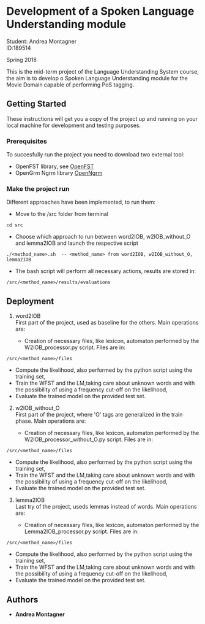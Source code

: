 # Development of a Spoken Language Understanding module 

Student: Andrea Montagner  
ID:189514

Spring 2018

This is the mid-term project of the Language Understanding System course, the aim is to develop o Spoken Language Understanding module for the Movie Domain capable of performing PoS tagging.

## Getting Started

These instructions will get you a copy of the project up and running on your local machine for development and testing purposes.

### Prerequisites

To succesfully run the project you need to download two external tool:  
   
* OpenFST library, see [OpenFST](http://www.openfst.org/twiki/bin/view/FST/WebHome)
* OpenGrm Ngrm library [OpenNgrm](http://www.opengrm.org)


### Make the project run

Different approaches have been implemented, to run them:  

* Move to the /src folder from terminal 
```
cd src
```

* Choose which approach to run between word2IOB, w2IOB_without_O and lemma2IOB and launch the respective script
```
./<method_name>.sh  -- <method_name> from word2IOB, w2IOB_without_O, lemma2IOB
```

* The bash script will perform all necessary actions, results are stored in:

```
/src/<method_name>/results/evaluations
```

## Deployment 
1. word2IOB  
   First part of the project, used as baseline for the others. Main operations are:  
   
   * Creation of necessary files, like lexicon, automaton performed by the W2IOB_processor.py script. Files are in:

```
/src/<method_name>/files    
```  
  
   * Compute the likelihood, also performed by the python script
using the training set,
   * Train the WFST and the LM,taking care about unknown words and with the possibility of using a frequency cut-off on the likelihood,
   * Evaluate the trained model on the provided test set.

2. w2IOB_without_O  
   First part of the project, where 'O' tags are generalized in the train phase. Main operations are:  
   
   * Creation of necessary files, like lexicon, automaton performed by the W2IOB_processor_without_O.py script. Files are in:
```
/src/<method_name>/files
```
 
   * Compute the likelihood, also performed by the python script
using the training set,
   * Train the WFST and the LM,taking care about unknown words and with the possibility of using a frequency cut-off on the likelihood,
   * Evaluate the trained model on the provided test set.

3. lemma2IOB  
   Last try of the project, useds lemmas instead of words. Main operations are:  
   
   * Creation of necessary files, like lexicon, automaton performed by the Lemma2IOB_processor.py script. Files are in:
```
/src/<method_name>/files
```
  
   * Compute the likelihood, also performed by the python script
using the training set,
   * Train the WFST and the LM,taking care about unknown words and with the possibility of using a frequency cut-off on the likelihood,
   * Evaluate the trained model on the provided test set.

## Authors

* **Andrea Montagner** 


